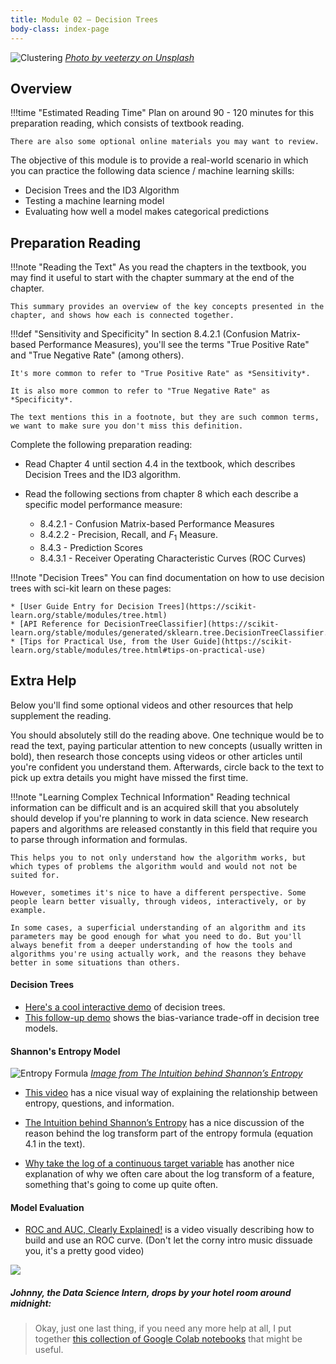 ```yaml
---
title: Module 02 — Decision Trees
body-class: index-page
---
```


![Clustering]({{URLROOT}}/shared/img/tree.jpg)
*[Photo by veeterzy on Unsplash](https://unsplash.com/photos/sMQiL_2v4vs)*

## Overview

!!!time "Estimated Reading Time"
	Plan on around 90 - 120 minutes for this preparation reading, which consists of textbook reading. 

	There are also some optional online materials you may want to review.

The objective of this module is to provide a real-world scenario in which you can practice the following data science / machine learning skills:

* Decision Trees and the ID3 Algorithm
* Testing a machine learning model
* Evaluating how well a model makes categorical predictions

## Preparation Reading

!!!note "Reading the Text"
	As you read the chapters in the textbook, you may find it useful to start with the chapter summary at the end of the chapter. 

	This summary provides an overview of the key concepts presented in the chapter, and shows how each is connected together.

!!!def "Sensitivity and Specificity"
	In section 8.4.2.1 (Confusion Matrix-based Performance Measures), you'll see the terms "True Positive Rate" and "True Negative Rate" (among others). 

	It's more common to refer to "True Positive Rate" as *Sensitivity*.

	It is also more common to refer to "True Negative Rate" as *Specificity*.

	The text mentions this in a footnote, but they are such common terms, we want to make sure you don't miss this definition.

Complete the following preparation reading:

* Read Chapter 4 until section 4.4 in the textbook, which describes Decision Trees and the ID3 algorithm.

* Read the following sections from chapter 8 which each describe a specific model performance measure:
	+ 8.4.2.1 - Confusion Matrix-based Performance Measures
	+ 8.4.2.2 - Precision, Recall, and $F_1$ Measure.
	+ 8.4.3 - Prediction Scores
	+ 8.4.3.1 - Receiver Operating Characteristic Curves (ROC Curves)

!!!note "Decision Trees"
	You can find documentation on how to use decision trees with sci-kit learn on these pages:

	* [User Guide Entry for Decision Trees](https://scikit-learn.org/stable/modules/tree.html)
	* [API Reference for DecisionTreeClassifier](https://scikit-learn.org/stable/modules/generated/sklearn.tree.DecisionTreeClassifier.html)
	* [Tips for Practical Use, from the User Guide](https://scikit-learn.org/stable/modules/tree.html#tips-on-practical-use)


## Extra Help

Below you'll find some optional videos and other resources that help supplement the reading. 

You should absolutely still do the reading above. One technique would be to read the text, paying particular attention to new concepts (usually written in bold), then research those concepts using videos or other articles until you're confident you understand them. Afterwards, circle back to the text to pick up extra details you might have missed the first time.

!!!note "Learning Complex Technical Information"
	Reading technical information can be difficult and is an acquired skill that you absolutely should develop if you're planning to work in data science. New research papers and algorithms are released constantly in this field that require you to parse through information and formulas. 

	This helps you to not only understand how the algorithm works, but which types of problems the algorithm would and would not not be suited for.

	However, sometimes it's nice to have a different perspective. Some people learn better visually, through videos, interactively, or by example. 

	In some cases, a superficial understanding of an algorithm and its parameters may be good enough for what you need to do. But you'll always benefit from a deeper understanding of how the tools and algorithms you're using actually work, and the reasons they behave better in some situations than others.

#### Decision Trees

* [Here's a cool interactive demo](http://www.r2d3.us/visual-intro-to-machine-learning-part-1/) of decision trees.
* [This follow-up demo](http://www.r2d3.us/visual-intro-to-machine-learning-part-2/) shows the bias-variance trade-off in decision tree models.


#### Shannon's Entropy Model 

![Entropy Formula]({{URLROOT}}/shared/img/entropy_formula.png)
*[Image from The Intuition behind Shannon’s Entropy](https://towardsdatascience.com/the-intuition-behind-shannons-entropy-e74820fe9800)*

* [This video](https://www.youtube.com/watch?v=2s3aJfRr9gE) has a nice visual way of explaining the relationship between entropy, questions, and information.

* [The Intuition behind Shannon’s Entropy](https://towardsdatascience.com/the-intuition-behind-shannons-entropy-e74820fe9800) has a nice discussion of the reason behind the log transform part of the entropy formula (equation 4.1 in the text).

* [Why take the log of a continuous target variable](https://towardsdatascience.com/why-take-the-log-of-a-continuous-target-variable-1ca0069ee935) has another nice explanation of why we often care about the log transform of a feature, something that's going to come up quite often.

#### Model Evaluation

* [ROC and AUC, Clearly Explained!](https://www.youtube.com/watch?v=4jRBRDbJemM) is a video visually describing how to build and use an ROC curve. (Don't let the corny intro music dissuade you, it's a pretty good video)

<div class="dialogue">
	<img src="{{URLROOT}}/shared/img/johnny.jpg">
	<h5>Johnny, the Data Science Intern, drops by your hotel room around midnight:</h5>
	<blockquote><p>Okay, just one last thing, if you need any more help at all, I put together <a href='./hints.html'>this collection of Google Colab notebooks</a> that might be useful.</p></blockquote>
</div>

[^1]: [Data Science Intern photo by Fábio Lucas on Unsplash](https://unsplash.com/photos/iczrMDNuvzkml-pxK0Ovmw)
